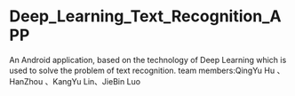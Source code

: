 # Deep_Learning_Text_Recognition_APP
An Android application, based on the technology of Deep Learning which is used to solve the problem of text recognition.
team members:QingYu Hu 、HanZhou 、KangYu Lin、JieBin Luo
